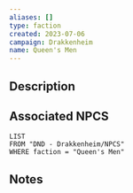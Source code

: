 ```yaml
---
aliases: []
type: faction
created: 2023-07-06
campaign: Drakkenheim
name: Queen's Men
---
```


## Description


## Associated NPCS

```dataview
LIST
FROM "DND - Drakkenheim/NPCS"
WHERE faction = "Queen's Men"
```

## Notes